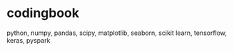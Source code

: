 # codingbook
python, numpy, pandas, scipy, matplotlib, seaborn, scikit learn, tensorflow, keras, pyspark
